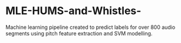 # MLE-HUMS-and-Whistles-
Machine learning pipeline created to predict labels for over 800 audio segments using pitch feature extraction and SVM modelling.
